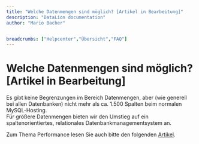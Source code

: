 ```yaml
---
title: "Welche Datenmengen sind möglich? [Artikel in Bearbeitung]"
description: "DataLion documentation"
author: "Mario Bacher"


breadcrumbs: ["Helpcenter","Übersicht","FAQ"]
---
```


# Welche Datenmengen sind möglich? [Artikel in Bearbeitung]

Es gibt keine Begrenzungen im Bereich Datenmengen, aber (wie generell bei allen Datenbanken) nicht mehr als ca. 1.500 Spalten beim normalen MySQL-Hosting.  
Für größere Datenmengen bieten wir den Umstieg auf ein spaltenorientiertes, relationales Datenbankmanagementsystem an.

Zum Thema Performance lesen Sie auch bitte den folgenden [Artikel](https://datalion.zendesk.com/hc/de/articles/360019820980-Performance).
